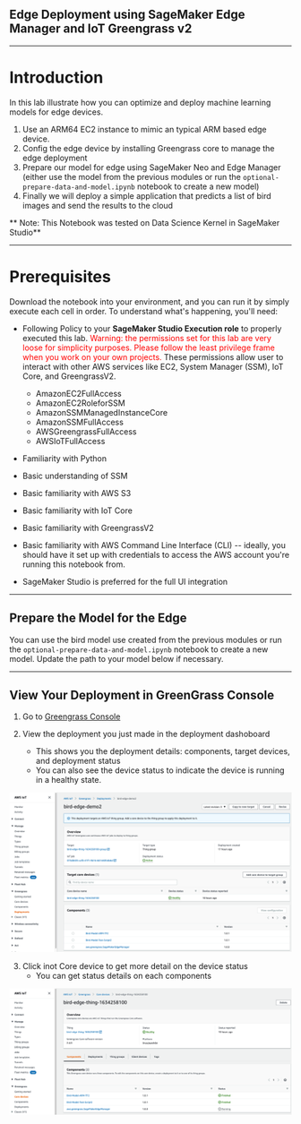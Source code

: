 ## Edge Deployment using SageMaker Edge Manager and IoT Greengrass v2

---

# Introduction

In this lab illustrate how you can optimize and deploy machine learning models for edge devices.

1. Use an ARM64 EC2 instance to mimic an typical ARM based edge device.
2. Config the edge device by installing Greengrass core to manage the edge deployment
3. Prepare our model for edge using SageMaker Neo and Edge Manager (either use the model from the previous modules or run the `optional-prepare-data-and-model.ipynb` notebook to create a new model)
4. Finally we will deploy a simple application that predicts a list of bird images and send the results to the cloud

** Note: This Notebook was tested on Data Science Kernel in SageMaker Studio**

---
# Prerequisites

Download the notebook into your environment, and you can run it by simply execute each cell in order. To understand what's happening, you'll need:

- Following Policy to your **SageMaker Studio Execution role** to properly executed this lab. <span style="color:red">Warning: the permissions set for this lab are very loose for simplicity purposes. Please follow the least privilege frame when you work on your own projects.  </span> These permissions allow user to interact with other AWS services like EC2, System Manager (SSM), IoT Core, and GreengrassV2.

    - AmazonEC2FullAccess
    - AmazonEC2RoleforSSM
    - AmazonSSMManagedInstanceCore
    - AmazonSSMFullAccess
    - AWSGreengrassFullAccess
    - AWSIoTFullAccess
    
- Familiarity with Python
- Basic understanding of SSM
- Basic familiarity with AWS S3
- Basic familiarity with IoT Core
- Basic familiarity with GreengrassV2
- Basic familiarity with AWS Command Line Interface (CLI) -- ideally, you should have it set up with credentials to access the AWS account you're running this notebook from.
- SageMaker Studio is preferred for the full UI integration

---
## Prepare the Model for the Edge

You can use the bird model use created from the previous modules or run the `optional-prepare-data-and-model.ipynb` notebook to create a new model. Update the path to your model below if necessary.

---
## View Your Deployment in GreenGrass Console

1. Go to [Greengrass Console](https://console.aws.amazon.com/greengrass/)

2. View the deployment you just made in the deployment dashoboard
   
   - This shows you the deployment details: components, target devices, and deployment status
   - You can also see the device status to indicate the device is running in a healthy state.

<img src="static/5_deployment_dashboard.png" width = 900 />

3. Click inot Core device to get more detail on the device status
   - You can get status details on each components

<img src="static/6_monitoring_core_device.png" width = 900 />